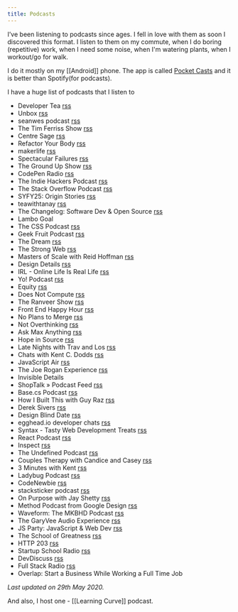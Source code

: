 ```yaml
---
title: Podcasts
---
```


I’ve been listening to podcasts since ages. I fell in love with them as soon I discovered this format. I listen to them on my commute, when I do boring (repetitive) work, when I need some noise, when I'm watering plants, when I workout/go for walk.

I do it mostly on my [[Android]] phone. The app is called [Pocket Casts](https://www.pocketcasts.com/) and it is better than Spotify(for podcasts).

I have a huge list of podcasts that I listen to

- Developer Tea [rss](https://rss.simplecast.com/podcasts/363/rss)
- Unbox [rss](https://anchor.fm/s/3b926a4/podcast/rss)
- seanwes podcast [rss](https://seanwes.com/feed/podcast)
- The Tim Ferriss Show [rss](https://rss.art19.com/tim-ferriss-show)
- Centre Sage [rss](https://anchor.fm/s/1008ad44/podcast/rss)
- Refactor Your Body [rss](https://anchor.fm/s/82ea484/podcast/rss)
- makerlife [rss](https://feeds.transistor.fm/makerlife)
- Spectacular Failures [rss](https://feeds.publicradio.org/public_feeds/spectacular-failures/itunes/rss.rss)
- The Ground Up Show [rss](https://mattdavella.libsyn.com/rss)
- CodePen Radio [rss](https://blog.codepen.io/feed/podcast/)
- The Indie Hackers Podcast [rss](https://feeds.transistor.fm/the-indie-hackers-podcast)
- The Stack Overflow Podcast [rss](http://blog.stackexchange.com/feed/podcast)
- SYFY25: Origin Stories [rss](https://rss.art19.com/syfy25)
- teawithtanay [rss](https://anchor.fm/s/d4ab430/podcast/rss)
- The Changelog: Software Dev & Open Source [rss](https://changelog.com/podcast/feed)
- Lambo Goal
- The CSS Podcast [rss](https://thecsspodcast.libsyn.com/rss)
- Geek Fruit Podcast [rss](https://static.adorilabs.com/feed/geek-fruit-podcast.xml)
- The Dream [rss](https://www.omnycontent.com/d/playlist/aaea4e69-af51-495e-afc9-a9760146922b/5090fbc5-4e0d-4b52-9f28-aa3200e14bba/f75dd646-aa8d-4472-9b9a-aa3200e14bbf/podcast.rss)
- The Strong Web [rss](https://feeds.simplecast.com/_8vUv6Nh)
- Masters of Scale with Reid Hoffman [rss](https://rss.art19.com/masters-of-scale)
- Design Details [rss](https://rss.simplecast.com/podcasts/1034/rss)
- IRL - Online Life Is Real Life [rss](https://feeds.mozilla-podcasts.org/irl)
- Yo! Podcast [rss](https://feeds.simplecast.com/krDXNg2G)
- Equity [rss](https://feeds.simplecast.com/LDd0maWN)
- Does Not Compute [rss](https://rss.simplecast.com/podcasts/1386/rss)
- The Ranveer Show [rss](https://feeds.simplecast.com/7PWFZi_d)
- Front End Happy Hour [rss](https://feeds.soundcloud.com/users/soundcloud:users:206137365/sounds.rss)
- No Plans to Merge [rss](https://feeds.simplecast.com/tjCffbY2)
- Not Overthinking [rss](https://feeds.transistor.fm/not-overthinking)
- Ask Max Anything [rss](https://anchor.fm/s/106e8f4c/podcast/rss)
- Hope in Source [rss](https://feeds.transistor.fm/hope-in-source)
- Late Nights with Trav and Los [rss](https://feeds.simplecast.com/weVLqLY9)
- Chats with Kent C. Dodds [rss](https://feeds.simplecast.com/X_wS_WYh)
- JavaScript Air [rss](https://audio.javascriptair.com/feed.xml)
- The Joe Rogan Experience [rss](http://joeroganexp.joerogan.libsynpro.com/rss)
- Invisible Details
- ShopTalk » Podcast Feed [rss](https://shoptalkshow.com/feed/podcast)
- Base.cs Podcast [rss](http://feeds.codenewbie.org/basecs_podcast.xml)
- How I Built This with Guy Raz [rss](https://feeds.npr.org/510313/podcast.xml)
- Derek Sivers [rss](https://sivers.org/podcast.rss)
- Design Blind Date [rss](https://feeds.simplecast.com/WMrB80A8)
- egghead.io developer chats [rss](https://feeds.simplecast.com/saRCLXVY)
- Syntax - Tasty Web Development Treats [rss](https://feed.syntax.fm/rss)
- React Podcast [rss](https://rss.simplecast.com/podcasts/6265/rss)
- Inspect [rss](https://inspect.fm/feed.xml)
- The Undefined Podcast [rss](https://feeds.simplecast.com/8lcA0Is7)
- Couples Therapy with Candice and Casey [rss](https://anchor.fm/s/3b2be68/podcast/rss)
- 3 Minutes with Kent [rss](https://www.briefs.fm/3-minutes-with-kent.xml)
- Ladybug Podcast [rss](https://pinecast.com/feed/ladybug-podcast)
- CodeNewbie [rss](http://feeds.codenewbie.org/cnpodcast.xml)
- stacksticker podcast [rss](https://feeds.transistor.fm/stacksticker-podcast)
- On Purpose with Jay Shetty [rss](https://rss.art19.com/on-purpose-with-jay-shetty)
- Method Podcast from Google Design [rss](https://googledesignmethod.libsyn.com/rss)
- Waveform: The MKBHD Podcast [rss](http://feeds.feedburner.com/WaveformWithMkbhd)
- The GaryVee Audio Experience [rss](https://anchor.fm/s/f39a864/podcast/rss)
- JS Party: JavaScript & Web Dev [rss](https://changelog.com/jsparty/feed)
- The School of Greatness [rss](https://rss.art19.com/the-school-of-greatness)
- HTTP 203 [rss](http://feeds.feedburner.com/Http203Podcast)
- Startup School Radio [rss](http://feeds.soundcloud.com/users/soundcloud:users:150759713/sounds.rss)
- DevDiscuss [rss](http://feeds.devpods.dev/devdiscuss_podcast.xml)
- Full Stack Radio [rss](https://feeds.simplecast.com/Gd37VcDw)
- Overlap: Start a Business While Working a Full Time Job

_Last updated on 29th May 2020._

And also, I host one - [[Learning Curve]] podcast.
